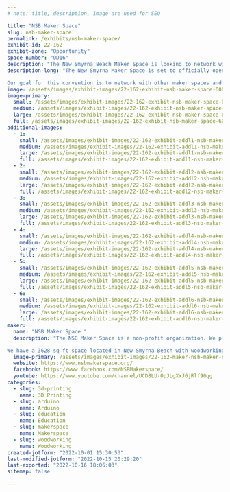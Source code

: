 ```yaml
---
# note: title, description, image are used for SEO

title: "NSB Maker Space"
slug: nsb-maker-space
permalink: /exhibits/nsb-maker-space/
exhibit-id: 22-162
exhibit-zone: "Opportunity"
space-number: "OD16"
description: "The New Smyrna Beach Maker Space is looking to network with makers and show off some of our projects"
description-long: "The New Smyrna Maker Space is set to officially open in 2023. We are a non-profit and the only maker space of its kind in Volusia County.  We would like to be able to provide a great experience and value for makers in our community. 

Our goal for this convention is to network with other maker spaces and attract members and volunteers who want to help. We will have photos of our space and examples of the workshops we have had in the past.  Our exhibit would also showcase some projects our members have made."
image: /assets/images/exhibit-images/22-162-exhibit-nsb-maker-space-600-506897650-large.jpeg
image-primary: 
  small: /assets/images/exhibit-images/22-162-exhibit-nsb-maker-space-600-506897650-small.jpeg
  medium: /assets/images/exhibit-images/22-162-exhibit-nsb-maker-space-600-506897650-medium.jpeg
  large: /assets/images/exhibit-images/22-162-exhibit-nsb-maker-space-600-506897650-large.jpeg
  full: /assets/images/exhibit-images/22-162-exhibit-nsb-maker-space-600-506897650-full.jpeg
additional-images: 
  - 1:
    small: /assets/images/exhibit-images/22-162-exhibit-addl1-nsb-maker-space-306883162-456663673162825-7684303109834641005-n-small.jpg
    medium: /assets/images/exhibit-images/22-162-exhibit-addl1-nsb-maker-space-306883162-456663673162825-7684303109834641005-n-medium.jpg
    large: /assets/images/exhibit-images/22-162-exhibit-addl1-nsb-maker-space-306883162-456663673162825-7684303109834641005-n-large.jpg
    full: /assets/images/exhibit-images/22-162-exhibit-addl1-nsb-maker-space-306883162-456663673162825-7684303109834641005-n-full.jpg
  - 2:
    small: /assets/images/exhibit-images/22-162-exhibit-addl2-nsb-maker-space-308644583-2082756568575055-1770831517235476972-n-small.jpg
    medium: /assets/images/exhibit-images/22-162-exhibit-addl2-nsb-maker-space-308644583-2082756568575055-1770831517235476972-n-medium.jpg
    large: /assets/images/exhibit-images/22-162-exhibit-addl2-nsb-maker-space-308644583-2082756568575055-1770831517235476972-n-large.jpg
    full: /assets/images/exhibit-images/22-162-exhibit-addl2-nsb-maker-space-308644583-2082756568575055-1770831517235476972-n-full.jpg
  - 3:
    small: /assets/images/exhibit-images/22-162-exhibit-addl3-nsb-maker-space-600-448150928-small.jpeg
    medium: /assets/images/exhibit-images/22-162-exhibit-addl3-nsb-maker-space-600-448150928-medium.jpeg
    large: /assets/images/exhibit-images/22-162-exhibit-addl3-nsb-maker-space-600-448150928-large.jpeg
    full: /assets/images/exhibit-images/22-162-exhibit-addl3-nsb-maker-space-600-448150928-full.jpeg
  - 4:
    small: /assets/images/exhibit-images/22-162-exhibit-addl4-nsb-maker-space-600-505835955-small.jpeg
    medium: /assets/images/exhibit-images/22-162-exhibit-addl4-nsb-maker-space-600-505835955-medium.jpeg
    large: /assets/images/exhibit-images/22-162-exhibit-addl4-nsb-maker-space-600-505835955-large.jpeg
    full: /assets/images/exhibit-images/22-162-exhibit-addl4-nsb-maker-space-600-505835955-full.jpeg
  - 5:
    small: /assets/images/exhibit-images/22-162-exhibit-addl5-nsb-maker-space-600-506048402-small.jpeg
    medium: /assets/images/exhibit-images/22-162-exhibit-addl5-nsb-maker-space-600-506048402-medium.jpeg
    large: /assets/images/exhibit-images/22-162-exhibit-addl5-nsb-maker-space-600-506048402-large.jpeg
    full: /assets/images/exhibit-images/22-162-exhibit-addl5-nsb-maker-space-600-506048402-full.jpeg
  - 6:
    small: /assets/images/exhibit-images/22-162-exhibit-addl6-nsb-maker-space-67324691-1173048382879216-4469145794858975232-n-small.jpg
    medium: /assets/images/exhibit-images/22-162-exhibit-addl6-nsb-maker-space-67324691-1173048382879216-4469145794858975232-n-medium.jpg
    large: /assets/images/exhibit-images/22-162-exhibit-addl6-nsb-maker-space-67324691-1173048382879216-4469145794858975232-n-large.jpg
    full: /assets/images/exhibit-images/22-162-exhibit-addl6-nsb-maker-space-67324691-1173048382879216-4469145794858975232-n-full.jpg
maker: 
  name: "NSB Maker Space "
  description: "The NSB Maker Space is a non-profit organization. We plan on being officially open in 2023 when the space will be available for members to use the tools and equipment and attend workshops and classes.

We have a 3628 sq ft space located in New Smyrna Beach with woodworking tools and machinery; electronic analysis, repair, and assembly stations; 3d-printers; and workbenches. Our goal is to develop a space where members of the community can come together to build, share, and learn. "
  image-primary: /assets/images/exhibit-images/22-162-maker-nsb-maker-space-299656982-1051658952384133-4021271691014319470-n-medium.jpg
  website: https://www.nsbmakerspace.org/
  facebook: https://www.facebook.com/NSBMakerspace/
  youtube: https://www.youtube.com/channel/UCD8LU-OpJLgXxJ6jRlf90qg
categories: 
  - slug: 3d-printing
    name: 3D Printing
  - slug: arduino
    name: Arduino
  - slug: education
    name: Education
  - slug: makerspace
    name: Makerspace
  - slug: woodworking
    name: Woodworking
created-jotform: "2022-10-01 15:30:53"
last-modified-jotform: "2022-10-15 20:29:20"
last-exported: "2022-10-16 18:06:03"
sitemap: false

---
```

